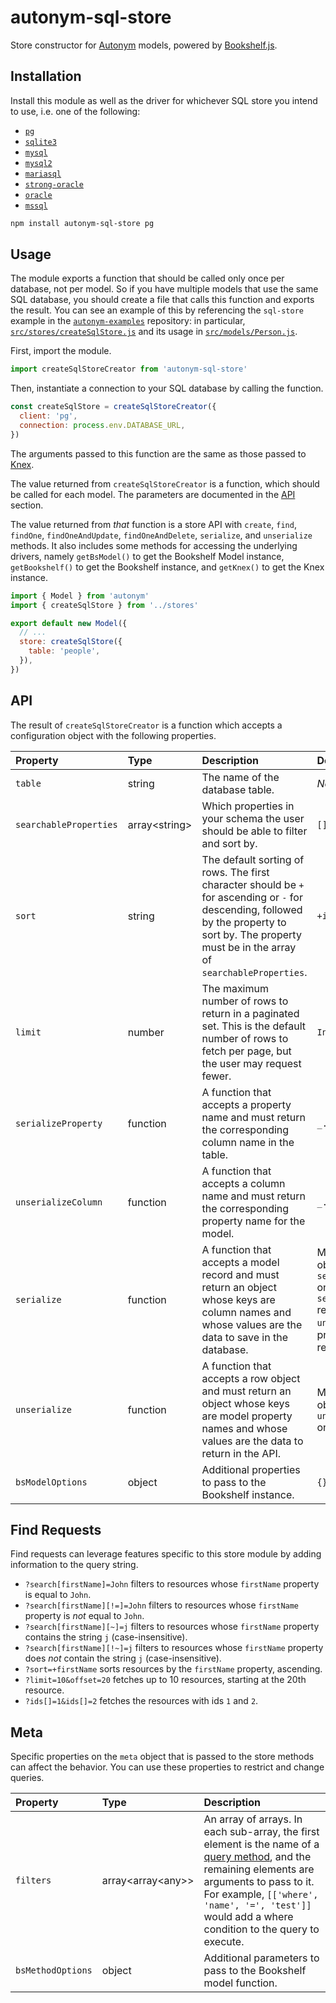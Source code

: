 # autonym-sql-store

Store constructor for [Autonym](https://github.com/mmiller42/autonym) models, powered by [Bookshelf.js](http://bookshelfjs.org/).

## Installation

Install this module as well as the driver for whichever SQL store you intend to use, i.e. one of the following:

* [`pg`](https://github.com/brianc/node-postgres)
* [`sqlite3`](https://github.com/mapbox/node-sqlite3)
* [`mysql`](https://github.com/mysqljs/mysql)
* [`mysql2`](https://github.com/sidorares/node-mysql2)
* [`mariasql`](https://github.com/mscdex/node-mariasql)
* [`strong-oracle`](https://github.com/strongloop/strong-oracle)
* [`oracle`](https://github.com/joeferner/node-oracle)
* [`mssql`](https://github.com/patriksimek/node-mssql)

```bash
npm install autonym-sql-store pg
```

## Usage

The module exports a function that should be called only once per database, not per model. So if you have multiple models that use the same SQL database, you should create a file that calls this function and exports the result. You can see an example of this by referencing the `sql-store` example in the [`autonym-examples`](https://github.com/mmiller42/autonym-examples) repository: in particular, [`src/stores/createSqlStore.js`](https://github.com/mmiller42/autonym-examples/blob/master/sql-store/src/stores/createSqlStore.js) and its usage in [`src/models/Person.js`](https://github.com/mmiller42/autonym-examples/blob/master/sql-store/src/models/Person.js).

First, import the module.

```js
import createSqlStoreCreator from 'autonym-sql-store'
```

Then, instantiate a connection to your SQL database by calling the function.

```js
const createSqlStore = createSqlStoreCreator({
  client: 'pg',
  connection: process.env.DATABASE_URL,
})
```

The arguments passed to this function are the same as those passed to [Knex](http://knexjs.org/#Installation-client).

The value returned from `createSqlStoreCreator` is a function, which should be called for each model. The parameters are documented in the [API](#api) section.

The value returned from *that* function is a store API with `create`, `find`, `findOne`, `findOneAndUpdate`, `findOneAndDelete`, `serialize`, and `unserialize` methods. It also includes some methods for accessing the underlying drivers, namely `getBsModel()` to get the Bookshelf Model instance, `getBookshelf()` to get the Bookshelf instance, and `getKnex()` to get the Knex instance.

```js
import { Model } from 'autonym'
import { createSqlStore } from '../stores'

export default new Model({
  // ...
  store: createSqlStore({
    table: 'people',
  }),
})
```

## API

The result of `createSqlStoreCreator` is a function which accepts a configuration object with the following properties.

| Property               | Type                | Description                                                                                                                                                                                           | Default                                                                                                                                       |
| :----------------------| :------------------ | :---------------------------------------------------------------------------------------------------------------------------------------------------------------------------------------------------- | :-------------------------------------------------------------------------------------------------------------------------------------------- |
| `table`                | string              | The name of the database table.                                                                                                                                                                       | *None*                                                                                                                                        |
| `searchableProperties` | array&lt;string&gt; | Which properties in your schema the user should be able to filter and sort by.                                                                                                                        | `[]`                                                                                                                                          |
| `sort`                 | string              | The default sorting of rows. The first character should be `+` for ascending or `-` for descending, followed by the property to sort by. The property must be in the array of `searchableProperties`. | `+id`                                                                                                                                         |
| `limit`                | number              | The maximum number of rows to return in a paginated set. This is the default number of rows to fetch per page, but the user may request fewer.                                                        | `Infinity`                                                                                                                                    |
| `serializeProperty`    | function            | A function that accepts a property name and must return the corresponding column name in the table.                                                                                                   | `_.snakeCase`                                                                                                                                 |
| `unserializeColumn`    | function            | A function that accepts a column name and must return the corresponding property name for the model.                                                                                                  | `_.camelCase`                                                                                                                                 |
| `serialize`            | function            | A function that accepts a model record and must return an object whose keys are column names and whose values are the data to save in the database.                                                   | Maps over the object, calling `serializeProperty` on each key. If `serializeProperty` returns `null` or `undefined`, the property is removed. |
| `unserialize`          | function            | A function that accepts a row object and must return an object whose keys are model property names and whose values are the data to return in the API.                                                | Maps over the object, calling `unserializeColumn` on each value                                                                               |
| `bsModelOptions`       | object              | Additional properties to pass to the Bookshelf instance.                                                                                                                                              | `{}`                                                                                                                                          |

## Find Requests

Find requests can leverage features specific to this store module by adding information to the query string.

* `?search[firstName]=John` filters to resources whose `firstName` property is equal to `John`.
* `?search[firstName][!=]=John` filters to resources whose `firstName` property is *not* equal to `John`.
* `?search[firstName][~]=j` filters to resources whose `firstName` property contains the string `j` (case-insensitive).
* `?search[firstName][!~]=j` filters to resources whose `firstName` property does *not* contain the string `j` (case-insensitive).
* `?sort=+firstName` sorts resources by the `firstName` property, ascending.
* `?limit=10&offset=20` fetches up to 10 resources, starting at the 20th resource.
* `?ids[]=1&ids[]=2` fetches the resources with ids `1` and `2`.

## Meta

Specific properties on the `meta` object that is passed to the store methods can affect the behavior. You can use these properties to restrict and change queries.

| Property          | Type                          | Description                                                                                                                                                                                                                                                                              |
| :---------------- | :---------------------------- | :--------------------------------------------------------------------------------------------------------------------------------------------------------------------------------------------------------------------------------------------------------------------------------------- |
| `filters`         | array&lt;array&lt;any&gt;&gt; | An array of arrays. In each sub-array, the first element is the name of a [query method](http://knexjs.org/#Builder-where), and the remaining elements are arguments to pass to it. For example, `[['where', 'name', '=', 'test']]` would add a where condition to the query to execute. |
| `bsMethodOptions` | object                        | Additional parameters to pass to the Bookshelf model function.                                                                                                                                                                                                                           |
